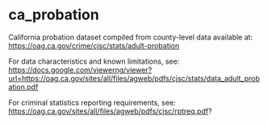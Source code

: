 # ca_probation

California probation dataset compiled from county-level data available at: 
https://oag.ca.gov/crime/cjsc/stats/adult-probation 

For data characteristics and known limitations, see:
https://docs.google.com/viewerng/viewer?url=https://oag.ca.gov/sites/all/files/agweb/pdfs/cjsc/stats/data_adult_probation.pdf 

For criminal statistics reporting requirements, see:
https://oag.ca.gov/sites/all/files/agweb/pdfs/cjsc/rptreq.pdf? 


